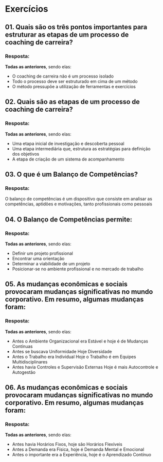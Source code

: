 # Exercícios


## 01. Quais são os três pontos importantes para estruturar as etapas de um processo de coaching de carreira?

### Resposta:
**Todas as anteriores**, sendo elas:
- O coaching de carreira não é um processo isolado
- Todo o processo deve ser estruturado em cima de um método
- O método pressupõe a utilização de ferramentas e exercícios


## 02. Quais são as etapas de um processo de coaching de carreira?

### Resposta:
**Todas as anteriores**, sendo elas:
- Uma etapa inicial de investigação e descoberta pessoal
- Uma etapa intermediária que, estrutura as estratégias para definição dos objetivos
- A etapa de criação de um sistema de acompanhamento


## 03. O que é um Balanço de Competências?

### Resposta:
O balanço de competências é um dispositivo que consiste em analisar as competências, aptidões e motivações, tanto profissionais como pessoais


## 04. O Balanço de Competências permite:

### Resposta:
**Todas as anteriores**, sendo elas:
- Definir um projeto profissional
- Encontrar uma orientação
- Determinar a viabilidade de um projeto
- Posicionar-se no ambiente profissional e no mercado de trabalho


## 05. As mudanças econômicas e sociais provocaram mudanças significativas no mundo corporativo. Em resumo, algumas mudanças foram:

### Resposta:
**Todas as anteriores**, sendo elas:
- Antes o Ambiente Organizacional era Estável e hoje é de Mudanças Contínuas
- Antes se buscava Uniformidade Hoje Diversidade
- Antes o Trabalho era Individual Hoje o Trabalho é em Equipes Multidisciplinares
- Antes havia Controles e Supervisão Externas Hoje é mais Autocontrole e Autogestão


## 06. As mudanças econômicas e sociais provocaram mudanças significativas no mundo corporativo. Em resumo, algumas mudanças foram:

### Resposta:
**Todas as anteriores**, sendo elas:
- Antes havia Horários Fixos, hoje são Horários Flexíveis
- Antes a Demanda era Física, hoje é Demanda Mental e Emocional
- Antes o importante era a Experiência, hoje é o Aprendizado Contínuo